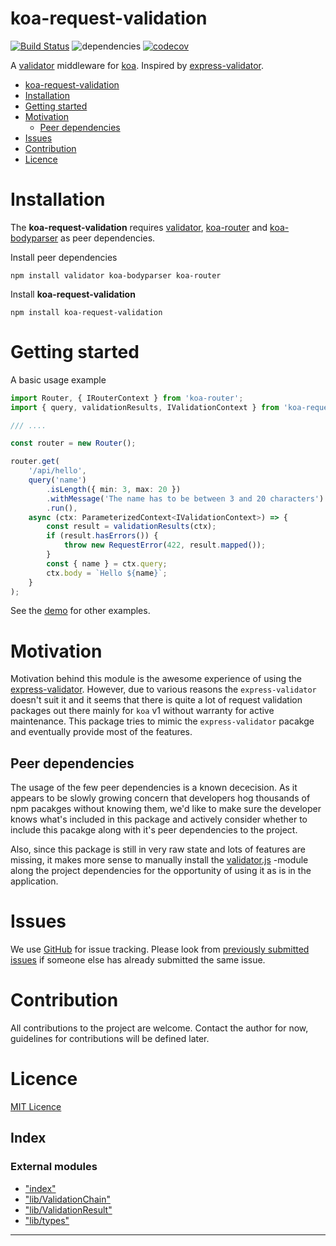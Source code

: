 
koa-request-validation
======================

[![Build Status](https://travis-ci.org/ppeerttu/koa-request-validation.svg?branch=master)](https://travis-ci.org/ppeerttu/koa-request-validation) ![dependencies](https://david-dm.org/ppeerttu/koa-request-validation.svg) [![codecov](https://codecov.io/gh/ppeerttu/koa-request-validation/branch/master/graph/badge.svg?token=IuGu3GKizF)](https://codecov.io/gh/ppeerttu/koa-request-validation)

A [validator](https://github.com/chriso/validator.js) middleware for [koa](https://koajs.com/). Inspired by [express-validator](https://github.com/express-validator/express-validator).

*   [koa-request-validation](#koa-request-validation)
*   [Installation](#installation)
*   [Getting started](#getting-started)
*   [Motivation](#motivation)
    *   [Peer dependencies](#peer-dependencies)
*   [Issues](#issues)
*   [Contribution](#contribution)
*   [Licence](#licence)

Installation
============

The **koa-request-validation** requires [validator](https://github.com/chriso/validator.js), [koa-router](https://github.com/ZijianHe/koa-router) and [koa-bodyparser](https://github.com/koajs/bodyparser) as peer dependencies.

Install peer dependencies

```
npm install validator koa-bodyparser koa-router
```

Install **koa-request-validation**

```
npm install koa-request-validation
```

Getting started
===============

A basic usage example

```typescript
import Router, { IRouterContext } from 'koa-router';
import { query, validationResults, IValidationContext } from 'koa-request-validation';

/// ....

const router = new Router();

router.get(
    '/api/hello',
    query('name')
        .isLength({ min: 3, max: 20 })
        .withMessage('The name has to be between 3 and 20 characters')
        .run(),
    async (ctx: ParameterizedContext<IValidationContext>) => {
        const result = validationResults(ctx);
        if (result.hasErrors()) {
            throw new RequestError(422, result.mapped());
        }
        const { name } = ctx.query;
        ctx.body = `Hello ${name}`;
    }
);
```

See the [demo](./demo/index.ts) for other examples.

Motivation
==========

Motivation behind this module is the awesome experience of using the [express-validator](https://github.com/express-validator/express-validator). However, due to various reasons the `express-validator` doesn't suit it and it seems that there is quite a lot of request validation packages out there mainly for `koa` v1 without warranty for active maintenance. This package tries to mimic the `express-validator` pacakge and eventually provide most of the features.

Peer dependencies
-----------------

The usage of the few peer dependencies is a known dececision. As it appears to be slowly growing concern that developers hog thousands of npm pacakges without knowing them, we'd like to make sure the developer knows what's included in this package and actively consider whether to include this pacakge along with it's peer dependencies to the project.

Also, since this package is still in very raw state and lots of features are missing, it makes more sense to manually install the [validator.js](https://github.com/chriso/validator.js) -module along the project dependencies for the opportunity of using it as is in the application.

Issues
======

We use [GitHub](https://github.com/ppeerttu/koa-request-validation/issues) for issue tracking. Please look from [previously submitted issues](https://github.com/ppeerttu/koa-request-validation/issues?utf8=%E2%9C%93&q=is%3Aissue) if someone else has already submitted the same issue.

Contribution
============

All contributions to the project are welcome. Contact the author for now, guidelines for contributions will be defined later.

Licence
=======

[MIT Licence](LICENCE)

## Index

### External modules

* ["index"](modules/_index_.md)
* ["lib/ValidationChain"](modules/_lib_validationchain_.md)
* ["lib/ValidationResult"](modules/_lib_validationresult_.md)
* ["lib/types"](modules/_lib_types_.md)

---

